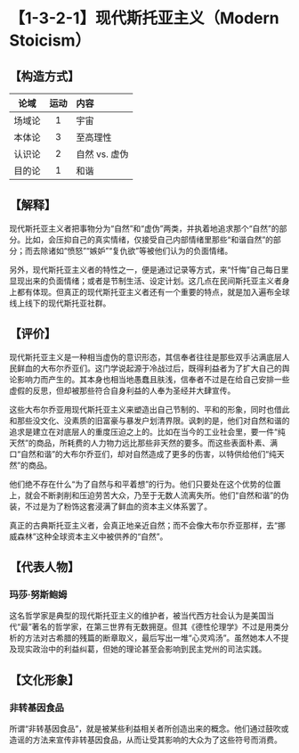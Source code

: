 # 【1-3-2-1】现代斯托亚主义（Modern Stoicism）
## 【构造方式】

| 论域 | 运动           | 内容 |
|:----:|:----------------:|:-----|
| 场域论   | 1|  宇宙  |
| 本体论   | 3|  至高理性  |
| 认识论   |2 |  自然 vs. 虚伪  |
| 目的论   | 1|  和谐  |


## 【解释】
现代斯托亚主义者把事物分为“自然”和“虚伪”两类，并执着地追求那个“自然”的部分。比如，会压抑自己的真实情绪，仅接受自己内部情绪里那些“和谐自然”的部分；而去除诸如“愤怒”“嫉妒”“复仇欲”等被他们认为的负面情绪。

另外，现代斯托亚主义者的特性之一，便是通过记录等方式，来“忏悔”自己每日里显现出来的负面情绪；或者是节制生活、设定计划。这几点在民间斯托亚主义者身上都有体现。但真正的现代斯托亚主义者还有一个重要的特点，就是加入遍布全球线上线下的现代斯托亚社群。

## 【评价】
现代斯托亚主义是一种相当虚伪的意识形态，其信奉者往往是那些双手沾满底层人民鲜血的大布尔乔亚们。这门学说起源于冷战过后，既得利益者为了扩大自己的舆论影响力而产生的。其本身也相当地愚蠢且肤浅，信奉者不过是在给自己安排一些虚假的反思，但却被那些符合自身利益的人奉为圣经并大肆宣传。

这些大布尔乔亚用现代斯托亚主义来塑造出自己节制的、平和的形象，同时也借此和那些没文化、没素质的旧富豪与暴发户划清界限。讽刺的是，他们对自然和谐的追求是建立在对底层人的重度压迫之上的。比如在当今的工业社会里，要一件“纯天然”的商品，所耗费的人力物力远比那些非天然的要多。而这些表面朴素、满口“自然和谐”的大布尔乔亚们，却对自然造成了更多的伤害，以特供给他们“纯天然”的商品。

他们绝不存在什么“为了自然与和平着想”的行为。他们只要处在这个优势的位置上，就会不断剥削和压迫劳苦大众，乃至于无数人流离失所。他们“自然和谐”的伪装，不过是为了粉饰这套浸满了鲜血的资本主义体系罢了。

真正的古典斯托亚主义者，会真正地亲近自然；而不会像大布尔乔亚那样，去“挪威森林”这种全球资本主义中被供养的“自然”。


## 【代表人物】
### 玛莎·努斯鲍姆
这名哲学家是典型的现代斯托亚主义的维护者，被当代西方社会认为是美国当代“最”著名的哲学家，在第三世界有无数拥趸。但其《德性伦理学》不过是用类分析的方法对古希腊的残篇的断章取义，最后写出一堆“心灵鸡汤”。虽然她本人不提及现实政治中的利益纠葛，但她的理论甚至会影响到民主党州的司法实践。


## 【文化形象】
### 非转基因食品
所谓“非转基因食品”，就是被某些利益相关者所创造出来的概念。他们通过鼓吹或造谣的方法来宣传非转基因食品，从而让受其影响的大众为了这些符号而消费。
